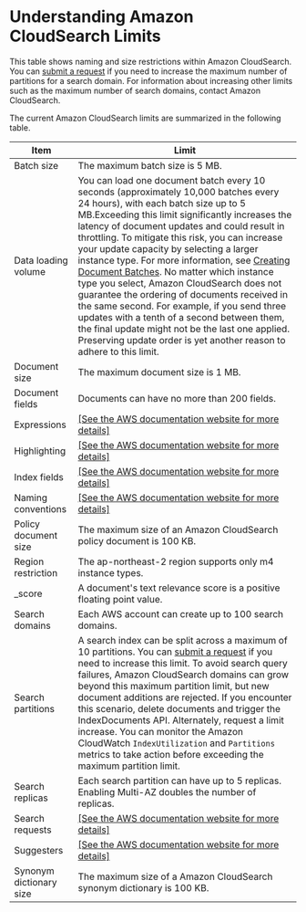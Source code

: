 # Understanding Amazon CloudSearch Limits<a name="limits"></a>

This table shows naming and size restrictions within Amazon CloudSearch\. You can [submit a request](https://console.aws.amazon.com/support/home#/case/create?issueType=service-limit-increase&limitType=service-code-cloudsearch-partitions-and-instances) if you need to increase the maximum number of partitions for a search domain\. For information about increasing other limits such as the maximum number of search domains, contact Amazon CloudSearch\.

The current Amazon CloudSearch limits are summarized in the following table\. 


| Item | Limit | 
| --- | --- | 
| Batch size | The maximum batch size is 5 MB\. | 
| Data loading volume | You can load one document batch every 10 seconds \(approximately 10,000 batches every 24 hours\), with each batch size up to 5 MB\.Exceeding this limit significantly increases the latency of document updates and could result in throttling\. To mitigate this risk, you can increase your update capacity by selecting a larger instance type\. For more information, see [Creating Document Batches](preparing-data.md#creating-document-batches)\.  No matter which instance type you select, Amazon CloudSearch does not guarantee the ordering of documents received in the same second\. For example, if you send three updates with a tenth of a second between them, the final update might not be the last one applied\. Preserving update order is yet another reason to adhere to this limit\.  | 
| Document size | The maximum document size is 1 MB\. | 
| Document fields | Documents can have no more than 200 fields\. | 
| Expressions | [\[See the AWS documentation website for more details\]](http://docs.aws.amazon.com/cloudsearch/latest/developerguide/limits.html)  | 
| Highlighting | [\[See the AWS documentation website for more details\]](http://docs.aws.amazon.com/cloudsearch/latest/developerguide/limits.html)  | 
| Index fields | [\[See the AWS documentation website for more details\]](http://docs.aws.amazon.com/cloudsearch/latest/developerguide/limits.html) | 
| Naming conventions | [\[See the AWS documentation website for more details\]](http://docs.aws.amazon.com/cloudsearch/latest/developerguide/limits.html)  | 
| Policy document size | The maximum size of an Amazon CloudSearch policy document is 100 KB\. | 
| Region restriction | The ap\-northeast\-2 region supports only m4 instance types\. | 
| \_score | A document's text relevance score is a positive floating point value\. | 
| Search domains | Each AWS account can create up to 100 search domains\.  | 
| Search partitions | A search index can be split across a maximum of 10 partitions\. You can [submit a request](https://console.aws.amazon.com/support/home#/case/create?issueType=service-limit-increase&limitType=service-code-cloudsearch-partitions-and-instances) if you need to increase this limit\. To avoid search query failures, Amazon CloudSearch domains can grow beyond this maximum partition limit, but new document additions are rejected\. If you encounter this scenario, delete documents and trigger the IndexDocuments API\. Alternately, request a limit increase\. You can monitor the Amazon CloudWatch `IndexUtilization` and `Partitions` metrics to take action before exceeding the maximum partition limit\. | 
| Search replicas | Each search partition can have up to 5 replicas\.  Enabling Multi\-AZ doubles the number of replicas\.  | 
| Search requests |  [\[See the AWS documentation website for more details\]](http://docs.aws.amazon.com/cloudsearch/latest/developerguide/limits.html)  | 
| Suggesters |  [\[See the AWS documentation website for more details\]](http://docs.aws.amazon.com/cloudsearch/latest/developerguide/limits.html) | 
| Synonym dictionary size | The maximum size of a Amazon CloudSearch synonym dictionary is 100 KB\. | 
